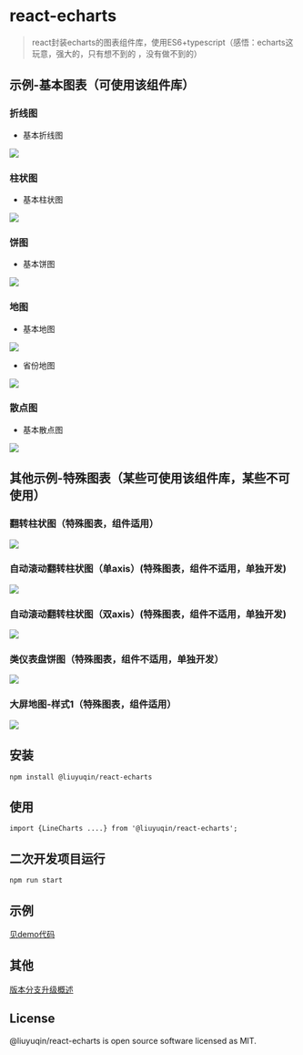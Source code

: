 # react-echarts

> react封装echarts的图表组件库，使用ES6+typescript（感悟：echarts这玩意，强大的，只有想不到的 ，没有做不到的）

## 示例-基本图表（可使用该组件库）

### 折线图

* 基本折线图

![](https://github.com/liuyuqin1991/react-echarts/blob/master/md-images/line-common.png)

### 柱状图

* 基本柱状图

![](https://github.com/liuyuqin1991/react-echarts/blob/master/md-images/bar-common.png)

### 饼图

* 基本饼图

![](https://github.com/liuyuqin1991/react-echarts/blob/master/md-images/pie-common.png)

### 地图

* 基本地图

![](https://github.com/liuyuqin1991/react-echarts/blob/master/md-images/map-common.png)

* 省份地图

![](https://github.com/liuyuqin1991/react-echarts/blob/master/md-images/map-province.png)

### 散点图

* 基本散点图

![](https://github.com/liuyuqin1991/react-echarts/blob/master/md-images/scatter-common.png)

## 其他示例-特殊图表（某些可使用该组件库，某些不可使用）

### 翻转柱状图（特殊图表，组件适用）

![](https://github.com/liuyuqin1991/react-echarts/blob/master/md-images/bar-rolling.png)

### 自动滚动翻转柱状图（单axis）(特殊图表，组件不适用，单独开发)

![](https://github.com/liuyuqin1991/react-echarts/blob/master/md-images/bar-automatic-rolling-one-axis.gif)

### 自动滚动翻转柱状图（双axis）(特殊图表，组件不适用，单独开发)

![](https://github.com/liuyuqin1991/react-echarts/blob/master/md-images/bar-automatic-rolling-two-axis.gif)

### 类仪表盘饼图（特殊图表，组件不适用，单独开发）

![](https://github.com/liuyuqin1991/react-echarts/blob/master/md-images/pie-gauge.gif)

### 大屏地图-样式1（特殊图表，组件适用）

![](https://github.com/liuyuqin1991/react-echarts/blob/master/md-images/map-screen-one.gif)


## 安装

`npm install @liuyuqin/react-echarts`

## 使用

`import {LineCharts ....} from '@liuyuqin/react-echarts';`

## 二次开发项目运行

`npm run start`

## 示例

[见demo代码](https://github.com/liuyuqin1991/react-for-echarts/blob/master/src/demos/index.tsx)

## 其他

[版本分支升级概述](https://github.com/liuyuqin1991/react-for-echarts/blob/master/CHANGELOG.md)

## License

@liuyuqin/react-echarts is open source software licensed as MIT.


